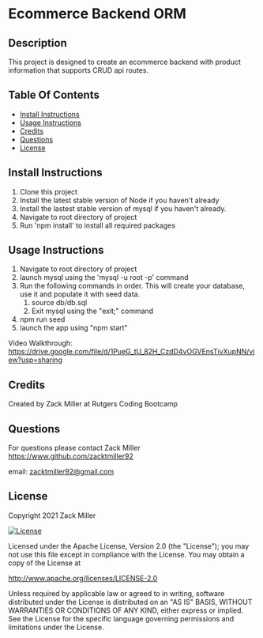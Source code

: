 # Ecommerce Backend ORM

## Description
This project is designed to create an ecommerce backend with product information that supports CRUD api routes.

## Table Of Contents
* [Install Instructions](#Install-Instructions)
* [Usage Instructions](#Usage-Instructions)
* [Credits](#Credits)
* [Questions](#Questions)
* [License](#License)


## Install Instructions
1. Clone this project
2. Install the latest stable version of Node if you haven't already
3. Install the lastest stable version of mysql if you haven't already.
3. Navigate to root directory of project
4. Run 'npm install' to install all required packages


## Usage Instructions
1. Navigate to root directory of project
2. launch mysql using the 'mysql -u root -p' command
3. Run the following commands in order. This will create your database, use it and populate it with seed data.
    1. source db/db.sql
    2. Exit mysql using the "exit;" command
4. npm run seed
5. launch the app using "npm start"

Video Walkthrough: https://drive.google.com/file/d/1PueG_tU_82H_CzdD4vOGVEnsTivXupNN/view?usp=sharing

## Credits
Created by Zack Miller at Rutgers Coding Bootcamp


## Questions
For questions please contact Zack Miller
https://www.github.com/zacktmiller92

email: zacktmiller92@gmail.com


## License

Copyright 2021 Zack Miller

[![License](https://img.shields.io/badge/License-Apache%202.0-blue.svg)](http://www.apache.org/licenses/LICENSE-2.0)

Licensed under the Apache License, Version 2.0 (the "License");
you may not use this file except in compliance with the License.
You may obtain a copy of the License at

http://www.apache.org/licenses/LICENSE-2.0

Unless required by applicable law or agreed to in writing, software
distributed under the License is distributed on an "AS IS" BASIS,
WITHOUT WARRANTIES OR CONDITIONS OF ANY KIND, either express or implied.
See the License for the specific language governing permissions and
limitations under the License.
